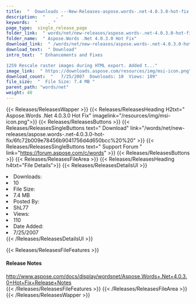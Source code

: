 ```yaml
---
title:  "  Downloads ---New-Releases-aspose.words-.net-4.0.3.0-hot-fix . " 
description:  "    . " 
keywords:  "    . " 
page_type:  single_release_page
folder_link:  " words/net/new-releases/aspose.words-.net-4.0.3.0-hot-fix/"
folder_name:  " Aspose.Words .Net 4.0.3.0 Hot Fix"
download_link:  " /words/net/new-releases/aspose.words-.net-4.0.3.0-hot-fix/6fc72b009e78456b9041756d4d650bcc"
download_text:  " Download"
intro_text:  " Enhancements and Fixes

1259 Rescale raster images during HTML export. Added t..."
image_link:  " https://downloads.aspose.com/resources/img/msi-icon.png"
download_count:  "   7/25/2007  Downloads: 10  Views: 109"
file_size:  "  File Size: 7.4 MB "
parent_path: "words/net"
weight: 40 
---
```


{{< Releases/ReleasesWapper >}}
  {{< Releases/ReleasesHeading H2txt=" Aspose.Words .Net 4.0.3.0 Hot Fix" imagelink="/resources/img/msi-icon.png">}}
  {{< Releases/ReleasesButtons >}}
    {{< Releases/ReleasesSingleButtons text=" Download" link="/words/net/new-releases/aspose.words-.net-4.0.3.0-hot-fix/6fc72b009e78456b9041756d4d650bcc%20%20" >}}
    {{< Releases/ReleasesSingleButtons text=" Support Forum " link="https://forum.aspose.com/c/words" >}}
  {{< Releases/ReleasesButtons >}}
  {{< Releases/ReleasesFileArea >}}
    {{< Releases/ReleasesHeading h4txt="File Details">}}
    {{< Releases/ReleasesDetailsUl >}}
             <li>Downloads:</li><li>10</li><li>File Size:</li><li>7.4 MB</li><li>Posted By:</li><li>ShL77</li><li>Views:</li><li>110</li><li>Date Added:</li><li>7/25/2007</li>
    {{< /Releases/ReleasesDetailsUl >}}

  {{< Releases/ReleasesFileFeatures >}}
      <h4>Release Notes</h4><div><a href="http://www.aspose.com/docs/display/wordsnet/Aspose.Words+.Net+4.0.3.0+Hot+Fix+Release+Notes">http://www.aspose.com/docs/display/wordsnet/Aspose.Words+.Net+4.0.3.0+Hot+Fix+Release+Notes</a></div>
  {{< /Releases/ReleasesFileFeatures >}}
 {{< /Releases/ReleasesFileArea >}}
{{< /Releases/ReleasesWapper >}}


